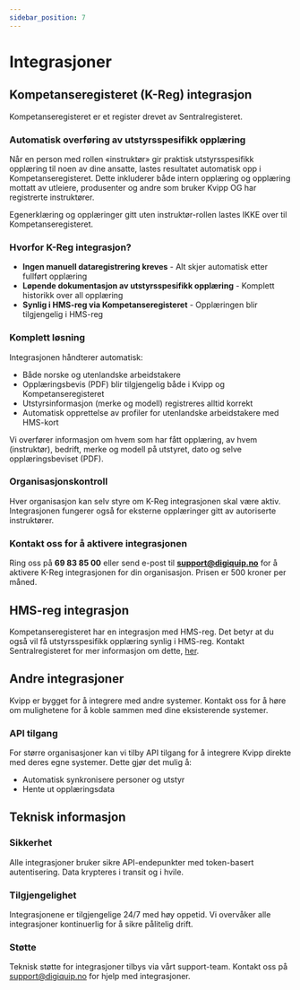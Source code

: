 ```yaml
---
sidebar_position: 7
---
```

# Integrasjoner

## Kompetanseregisteret (K-Reg) integrasjon

Kompetanseregisteret er et register drevet av Sentralregisteret.

### Automatisk overføring av utstyrsspesifikk opplæring

Når en person med rollen «instruktør» gir praktisk utstyrsspesifikk opplæring til noen av dine ansatte, lastes resultatet automatisk opp i Kompetanseregisteret. Dette inkluderer både intern opplæring og opplæring mottatt av utleiere, produsenter og andre som bruker Kvipp OG har registrerte instruktører.

Egenerklæring og opplæringer gitt uten instruktør-rollen lastes IKKE over til Kompetanseregisteret.

### Hvorfor K-Reg integrasjon?

- **Ingen manuell dataregistrering kreves** - Alt skjer automatisk etter fullført opplæring
- **Løpende dokumentasjon av utstyrsspesifikk opplæring** - Komplett historikk over all opplæring
- **Synlig i HMS-reg via Kompetanseregisteret** - Opplæringen blir tilgjengelig i HMS-reg

### Komplett løsning

Integrasjonen håndterer automatisk:
- Både norske og utenlandske arbeidstakere
- Opplæringsbevis (PDF) blir tilgjengelig både i Kvipp og Kompetanseregisteret
- Utstyrsinformasjon (merke og modell) registreres alltid korrekt
- Automatisk opprettelse av profiler for utenlandske arbeidstakere med HMS-kort

Vi overfører informasjon om hvem som har fått opplæring, av hvem (instruktør), bedrift, merke og modell på utstyret, dato og selve opplæringsbeviset (PDF).

### Organisasjonskontroll

Hver organisasjon kan selv styre om K-Reg integrasjonen skal være aktiv. Integrasjonen fungerer også for eksterne opplæringer gitt av autoriserte instruktører.

### Kontakt oss for å aktivere integrasjonen

Ring oss på **69 83 85 00** eller send e-post til **support@digiquip.no** for å aktivere K-Reg integrasjonen for din organisasjon. Prisen er 500 kroner per måned.

## HMS-reg integrasjon

Kompetanseregisteret har en integrasjon med HMS-reg. Det betyr at du også vil få utstyrsspesifikk opplæring synlig i HMS-reg. Kontakt Sentralregisteret for mer informasjon om dette, [her](https://sentralregisteret.no/kontakt-oss/).

## Andre integrasjoner

Kvipp er bygget for å integrere med andre systemer. Kontakt oss for å høre om mulighetene for å koble sammen med dine eksisterende systemer.

### API tilgang

For større organisasjoner kan vi tilby API tilgang for å integrere Kvipp direkte med deres egne systemer. Dette gjør det mulig å:

- Automatisk synkronisere personer og utstyr
- Hente ut opplæringsdata

## Teknisk informasjon

### Sikkerhet

Alle integrasjoner bruker sikre API-endepunkter med token-basert autentisering. Data krypteres i transit og i hvile.

### Tilgjengelighet

Integrasjonene er tilgjengelige 24/7 med høy oppetid. Vi overvåker alle integrasjoner kontinuerlig for å sikre pålitelig drift.

### Støtte

Teknisk støtte for integrasjoner tilbys via vårt support-team. Kontakt oss på support@digiquip.no for hjelp med integrasjoner.
